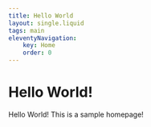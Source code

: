 ```yaml
---
title: Hello World
layout: single.liquid
tags: main
eleventyNavigation:
    key: Home
    order: 0
---
```


# Hello World!
Hello World! This is a sample homepage!